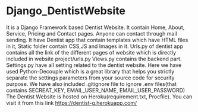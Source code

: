 # Django_DentistWebsite
It is a Django Framework based Dentist Website. It contain Home, About, Service, Pricing and Contact pages. Anyone can contact through mail sending. It have Dentist app that contain templates which have HTML files in it,
Static folder contain CSS,JS and Images in it. Urls.py of dentist app contains all the link of the different pages of website which is directly included in website project/urls.py 
Views.py contains the backend part. Settings.py have all setting related to the dentist website. Here we have used Python-Decouple which is a great library that helps you strictly separate the settings parameters from your source code for security purpose. 
We have also included .gitignore file to ignore .env files(that contains SECREAT_KEY, EMAIL_USER_NAME, EMAIL_USER_PASSWORD) 
The Dentist Website is hosted on Heroku(requirement.txt, Procfile). You can visit it from this link https://dentist-g.herokuapp.com/
